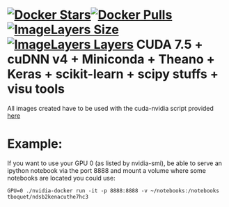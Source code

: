 [![Docker Stars](https://img.shields.io/docker/stars/tboquet/ndsb2kenacuthe7hc3.svg)](https://hub.docker.com/r/tboquet/ndsb2kenacuthe7hc3/)[![Docker Pulls](https://img.shields.io/docker/pulls/tboquet/ndsb2kenacuthe7hc3.svg)](https://hub.docker.com/r/tboquet/ndsb2kenacuthe7hc3/)[![ImageLayers Size](https://img.shields.io/imagelayers/image-size/tboquet/ndsb2kenacuthe7hc3/latest.svg)](https://imagelayers.io/?images=tboquet%2Fndsb2kenacuthe7hc3:latest)[![ImageLayers Layers](https://img.shields.io/imagelayers/layers/tboquet/ndsb2kenacuthe7hc3/latest.svg)](https://imagelayers.io/?images=tboquet%2Fndsb2kenacuthe7hc3:latest)
**CUDA 7.5 + cuDNN v4 + Miniconda + Theano + Keras + scikit-learn + scipy stuffs + visu tools**
===============================================================================================
All images created have to be used with the cuda-nvidia script provided [here](https://github.com/NVIDIA/nvidia-docker)


**Example:**
============
If you want to use your GPU 0 (as listed by nvidia-smi), be able to serve an ipython notebook via the port 8888 and mount a volume where some notebooks are located you could use:
```
GPU=0 ./nvidia-docker run -it -p 8888:8888 -v ~/notebooks:/notebooks tboquet/ndsb2kenacuthe7hc3
```

